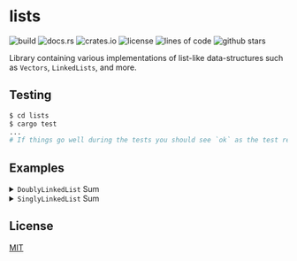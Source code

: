 # **lists**

![build](https://img.shields.io/github/workflow/status/c1m50c/lists/Build?style=for-the-badge)
![docs.rs](https://img.shields.io/docsrs/lists/latest?style=for-the-badge)
![crates.io](https://img.shields.io/crates/v/lists?color=orange&style=for-the-badge)
![license](https://img.shields.io/crates/l/lists?style=for-the-badge)
![lines of code](https://img.shields.io/tokei/lines/github/c1m50c/lists?style=for-the-badge)
![github stars](https://img.shields.io/github/stars/c1m50c/lists?style=for-the-badge)

Library containing various implementations of list-like data-structures such as `Vectors`, `LinkedLists`, and more.


## **Testing**
```bash
$ cd lists
$ cargo test
...
# If things go well during the tests you should see `ok` as the test result.
```


## **Examples**
<details>
<summary><code>DoublyLinkedList</code> Sum</summary>

```rust
use lists::dl_list;


/// Creates a new `DoublyLinkedList`, and then adds all elements together into a sum.
fn main() {
    let list = dl_list![1, 2, 3, 4, 5];
    let sum = list.into_iter().sum::<i32>();
    
    assert_eq!(sum, 15);
}
```
</details>

<details>
<summary><code>SinglyLinkedList</code> Sum</summary>

```rust
use lists::sl_list;


/// Creates a new `SinglyLinkedList`, and then adds all elements together into a sum.
fn main() {
    let list = sl_list![1, 2, 3, 4, 5];
    let sum = list.into_iter().sum::<i32>();
    
    assert_eq!(sum, 15);
}
```
</details>


## **License**
<a href="https://github.com/c1m50c/lists/blob/main/LICENSE">MIT</a>